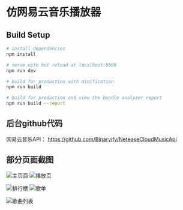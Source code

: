 # 仿网易云音乐播放器
## Build Setup

``` bash
# install dependencies
npm install

# serve with hot reload at localhost:8080
npm run dev

# build for production with minification
npm run build

# build for production and view the bundle analyzer report
npm run build --report

```
## 后台github代码
网易云音乐API：
https://github.com/Binaryify/NeteaseCloudMusicApi

## 部分页面截图

![主页面](https://github.com/r593988344/Vue-3.0-Music-Player/blob/master/static/view/discover.jpg)
![播放页](https://github.com/r593988344/Vue-3.0-Music-Player/blob/master/static/view/playing.jpg)

![排行榜](https://github.com/r593988344/Vue-3.0-Music-Player/blob/master/static/view/rank.jpg)
![歌单](https://github.com/r593988344/Vue-3.0-Music-Player/blob/master/static/view/songList.jpg)

![歌曲列表](https://github.com/r593988344/Vue-3.0-Music-Player/blob/master/static/view/songLists.jpg)

